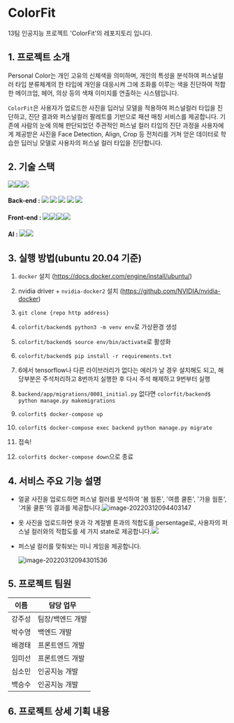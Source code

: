 # ColorFit

13팀 인공지능 프로젝트 'ColorFit'의 레포지토리 입니다.

## 1. 프로젝트 소개

Personal Color는 개인 고유의 신체색을 의미하며, 개인의 특성을 분석하여 퍼스널컬러 타입 분류체계의 한 타입에 개인을 대응시켜 그에 조화를 이루는 색을 진단하여 적합한 메이크업, 헤어, 의상 등의 색채 이미지를 연출하는 시스템입니다.

`ColorFit`은 사용자가 업로드한 사진을 딥러닝 모델을 적용하여 퍼스널컬러 타입을 진단하고, 진단 결과와 퍼스널컬러 팔레트를 기반으로 패션 매칭 서비스를 제공합니다. 기존에 사람의 눈에 의해 판단되었던 주관적인 퍼스널 컬러 타입의 진단 과정을 사용자에게 제공받은 사진을 Face Detection, Align, Crop 등 전처리를 거쳐 얻은 데이터로 학습한 딥러닝 모델로 사용자의 퍼스널 컬러 타입을 진단합니다.



## 2. 기술 스택

<img src="https://img.shields.io/badge/Docker-2496ED?style=for-the-badge&logo=Docker&logoColor=white"><img src="https://img.shields.io/badge/Python-3.8-3776AB?style=for-the-badge&logo=Python&logoColor=white"><img src="https://img.shields.io/badge/Tensorflow-2.8-FF6F00?style=for-the-badge&logo=TensorFlow&logoColor=white">

#### Back-end : <img src="https://img.shields.io/badge/django-092E20?style=for-the-badge&logo=django&logoColor=white"> <img src="https://img.shields.io/badge/nginx-009639?style=for-the-badge&logo=nginx&logoColor=white"> <img src="https://img.shields.io/badge/gunicorn-499848?style=for-the-badge&logo=gunicorn&logoColor=white"> <img src="https://img.shields.io/badge/mysql-4479A1?style=for-the-badge&logo=mysql&logoColor=white"> <img src="https://img.shields.io/badge/aws S3-FF9900?style=for-the-badge&logo=Amazon S3&logoColor=white">

#### Front-end : <img src="https://img.shields.io/badge/React-61DAFB?style=for-the-badge&logo=react&logoColor=white"><img src="https://img.shields.io/badge/axios-5a29e4?style=for-the-badge&logo=axios&logoColor=white"><img src="https://img.shields.io/badge/recoil-0079f4?style=for-the-badge&logo=recoil&logoColor=white"><img src="https://img.shields.io/badge/styled components-DB7093?style=for-the-badge&logo=styled-components&logoColor=white">

#### AI : <img src="https://img.shields.io/badge/yolo-v3-00FFFF?style=for-the-badge&logo=yolo&logoColor=white"><img src="https://img.shields.io/badge/mobilenet-v2-f59af8?style=for-the-badge&logo=mobilenet&logoColor=white">



## 3. 실행 방법(ubuntu 20.04 기준)

1. `docker` 설치 (https://docs.docker.com/engine/install/ubuntu/)

2. nvidia driver + `nvidia-docker2` 설치 (https://github.com/NVIDIA/nvidia-docker)

3. `git clone {repo http address}`

4. `colorfit/backend$ python3 -m venv env`로 가상환경 생성

5. `colorfit/backend$ source env/bin/activate`로 활성화

6. `colorfit/backend$ pip install -r requirements.txt`

7. 6에서 tensorflow나 다른 라이브러리가 없다는 에러가 날 경우 설치해도 되고, 해당부분은 주석처리하고 8번까지 실행한 후 다시 주석 해제하고 9번부터 실행

8. `backend/app/migrations/0001_initial.py` 없다면 `colorfit/backend$ python manage.py makemigrations`

9. `colorfit$ docker-compose up`

10. `colorfit$ docker-compose exec backend python manage.py migrate`

11. 접속!

12. `colorfit$ docker-compose down`으로 종료

    

## 4. 서비스 주요 기능 설명

  - 얼굴 사진을 업로드하면 퍼스널 컬러를 분석하여 '봄 웜톤', '여름 쿨톤', '가을 웜톤', '겨울 쿨톤'의 결과를 제공합니다.![image-20220312094403147](C:\Users\bss57\AppData\Roaming\Typora\typora-user-images\image-20220312094403147.png)
  - 옷 사진을 업로드하면 옷과 각 계절별 톤과의 적합도를 persentage로, 사용자의 퍼스널 컬러와의 적합도를 세 가지 state로 제공합니다.![](C:\Users\bss57\Downloads\캡처.JPG)

- 퍼스널 컬러를 맞춰보는 미니 게임을 제공합니다.

  ![image-20220312094301536](C:\Users\bss57\AppData\Roaming\Typora\typora-user-images\image-20220312094301536.png)



## 5. 프로젝트 팀원

| 이름 | 담당 업무 |
| ------ | ------ |
| 강주성 | 팀장/백엔드 개발 |
| 박수영 | 백엔드 개발 |
| 배경태 | 프론트엔드 개발 |
| 임미선 | 프론트엔드 개발 |
| 심소민 | 인공지능 개발 |
| 백승수 | 인공지능 개발 |



## 6. 프로젝트 상세 기획 내용

[프로젝트]: https://kdt-gitlab.elice.io/ai_track/class_03/ai_project/team13/colorfit/-/wikis/home

